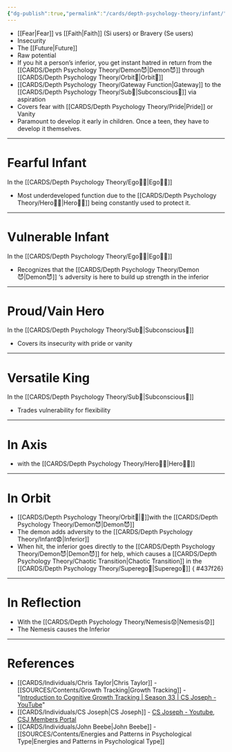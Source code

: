 ```yaml
---
{"dg-publish":true,"permalink":"/cards/depth-psychology-theory/infant/","created":"2022-12-31T18:08:42.192+01:00","updated":"2023-04-28T12:40:40.367+02:00"}
---
```



- [[Fear\|Fear]] vs [[Faith\|Faith]] (Si users) or Bravery (Se users)
- Insecurity
- The [[Future\|Future]] 
- Raw potential
- If you hit a person’s inferior, you get instant hatred in return from the [[CARDS/Depth Psychology Theory/Demon😈\|Demon😈]] through [[CARDS/Depth Psychology Theory/Orbit💫\|Orbit💫]] 
- [[CARDS/Depth Psychology Theory/Gateway Function\|Gateway]] to the [[CARDS/Depth Psychology Theory/Sub🤸\|Subconscious🤸]] via aspiration 
- Covers fear with [[CARDS/Depth Psychology Theory/Pride\|Pride]] or Vanity
- Paramount to develop it early in children. Once a teen, they have to develop it themselves. 
---
# Fearful Infant 
In the [[CARDS/Depth Psychology Theory/Ego🙋‍♂️\|Ego🙋‍♂️]] 
- Most underdeveloped function due to the [[CARDS/Depth Psychology Theory/Hero🦸‍♂️\|Hero🦸‍♂️]] being constantly used to protect it. 
---
# Vulnerable Infant 
In the [[CARDS/Depth Psychology Theory/Ego🙋‍♂️\|Ego🙋‍♂️]] 
- Recognizes that the [[CARDS/Depth Psychology Theory/Demon😈\|Demon😈]] ‘s adversity is here to build up strength in the inferior 
---
# Proud/Vain Hero 
In the [[CARDS/Depth Psychology Theory/Sub🤸\|Subconscious🤸]] 
- Covers its insecurity with pride or vanity 
---
# Versatile King 
In the [[CARDS/Depth Psychology Theory/Sub🤸\|Subconscious🤸]] 
- Trades vulnerability for flexibility 
---
# In Axis 
- with the [[CARDS/Depth Psychology Theory/Hero🦸‍♂️\|Hero🦸‍♂️]] 
---
# In Orbit 
- [[CARDS/Depth Psychology Theory/Orbit💫\|💫]]with the [[CARDS/Depth Psychology Theory/Demon😈\|Demon😈]] 
- The demon adds adversity to the [[CARDS/Depth Psychology Theory/Infant😨\|Inferior]] 
- When hit, the inferior goes directly to the [[CARDS/Depth Psychology Theory/Demon😈\|Demon😈]] for help, which causes a [[CARDS/Depth Psychology Theory/Chaotic Transition\|Chaotic Transition]] in the [[CARDS/Depth Psychology Theory/Superego👹\|Superego👹]] 
{ #437f26}

---
# In Reflection 
- With the [[CARDS/Depth Psychology Theory/Nemesis😟\|Nemesis😟]] 
- The Nemesis causes the Inferior


---
# References 
- [[CARDS/Individuals/Chris Taylor\|Chris Taylor]] - [[SOURCES/Contents/Growth Tracking\|Growth Tracking]] - "[Introduction to Cognitive Growth Tracking | Season 33 | CS Joseph - YouTube](https://www.youtube.com/watch?v=Ni_1xfd_Kt8&t=283s)" 
- [[CARDS/Individuals/CS Joseph\|CS Joseph]] - [CS Joseph - Youtube](https://www.youtube.com/@CSJoseph), [CSJ Members Portal](https://offers.csjoseph.life/portal)
- [[CARDS/Individuals/John Beebe\|John Beebe]] - [[SOURCES/Contents/Energies and Patterns in Psychological Type\|Energies and Patterns in Psychological Type]]
